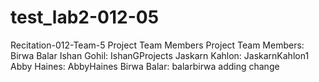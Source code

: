 # test_lab2-012-05
Recitation-012-Team-5
Project Team Members
Project Team Members: Birwa Balar
Ishan Gohil: IshanGProjects
Jaskarn Kahlon: JaskarnKahlon1
Abby Haines: AbbyHaines
Birwa Balar: balarbirwa adding change





